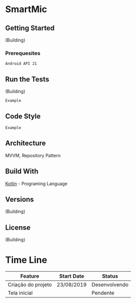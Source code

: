 # SmartMic

## Getting Started
(Building) 

### Prerequesites
```
Android API 21
```

## Run the Tests
(Building) 
```
Example
```

## Code Style
```
Example
```

## Architecture
MVVM, Repository Pattern

## Build With
[Kotlin](https://kotlinlang.org/docs/kotlin-docs.pdf) - Programing Language 

## Versions
(Building) 

## License
(Building)

# Time Line

| Feature | Start Date | Status |
| ------------- | ------------- | ------------- |
| Criação do projeto  | 23/08/2019  | Desenvolvendo |
| Tela inicial  |  | Pendente |


